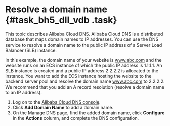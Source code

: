 # Resolve a domain name {#task_bh5_dll_vdb .task}

This topic describes Alibaba Cloud DNS. Alibaba Cloud DNS is a distributed database that maps domain names to IP addresses. You can use the DNS service to resolve a domain name to the public IP address of a Server Load Balancer \(SLB\) instance.

In this example, the domain name of your website is www.abc.com and the website runs on an ECS instance of which the public IP address is 1.1.1.1. An SLB instance is created and a public IP address 2.2.2.2 is allocated to the instance. You want to add the ECS instance hosting the website to the backend server pool and resolve the domain name www.abc.com to 2.2.2.2. We recommend that you add an A record resolution \(resolve a domain name to an IP address\).

1.  Log on to the [Alibaba Cloud DNS console](https://dc.console.aliyun.com/next/index?spm=5176.11783163.aliyun_sidebar.aliyun_sidebar_domain.2bc91eb9Ox2pHY#/domain/list/all-domain). 
2.   Click **Add Domain Name** to add a domain name. 
3.   On the Manage DNS page, find the added domain name, click **Configure** in the **Actions** column, and complete the DNS configuration. 

